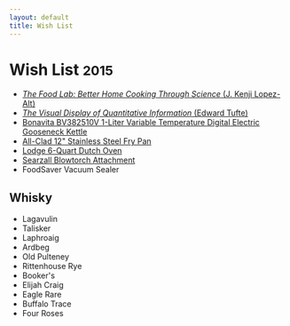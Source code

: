 ```yaml
---
layout: default
title: Wish List
---
```


<div class="page-header">
  <h1>Wish List <small>2015</small></h1>
</div>

- [_The Food Lab: Better Home Cooking Through Science_ (J. Kenji Lopez-Alt)][7]
- [_The Visual Display of Quantitative Information_ (Edward Tufte)][3]
- [Bonavita BV382510V 1-Liter Variable Temperature Digital Electric Gooseneck Kettle][4]
- [All-Clad 12" Stainless Steel Fry Pan][2]
- [Lodge 6-Quart Dutch Oven][1]
- [Searzall Blowtorch Attachment][5]
- FoodSaver Vacuum Sealer

<div class="page-header">
  <h2>Whisky</h2>
</div>

- Lagavulin
- Talisker
- Laphroaig
- Ardbeg
- Old Pulteney
- Rittenhouse Rye
- Booker's
- Elijah Craig
- Eagle Rare
- Buffalo Trace
- Four Roses

[1]: http://www.amazon.ca/Lodge-EC6D43-Color-6-Quart-Island/dp/B000N501BK/
[2]: http://www.amazon.ca/All-Clad-Tri-Ply-Stainless-Steel-Frying/dp/B00FUF5K8W/
[3]: http://www.amazon.ca/Visual-Display-Quantitative-Information-2nd/dp/0961392142/
[4]: http://www.amazon.ca/Bonavita-BV382510V-Variable-Temperature-Gooseneck/dp/B005YR0F40/
[5]: http://www.amazon.com/Booker-Dax-Searzall-Blowtorch-Attachment/dp/B00L2P0KNO
[6]: http://www.amazon.ca/FoodSaver-Fridge-Freezer-Preservation-System/dp/B00I5B1C8A/
[7]: http://www.amazon.ca/Food-Lab-Cooking-Through-Science/dp/0393081087/
